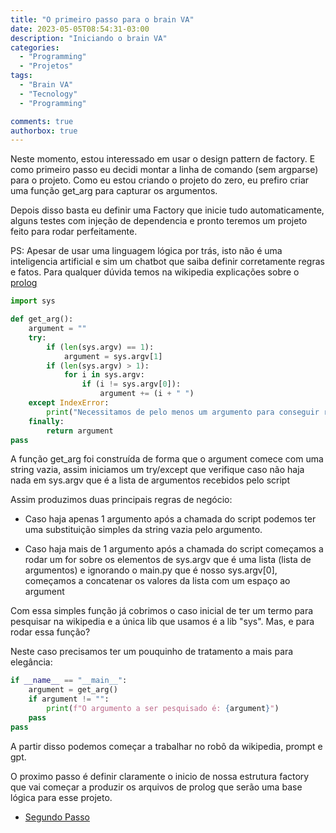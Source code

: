 ```yaml
---
title: "O primeiro passo para o brain VA"
date: 2023-05-05T08:54:31-03:00
description: "Iniciando o brain VA"
categories:
  - "Programming"
  - "Projetos"
tags:
  - "Brain VA"
  - "Tecnology"
  - "Programming"

comments: true
authorbox: true
---
```


Neste momento, estou interessado em usar o design pattern de factory. E como primeiro passo eu decidi montar a linha de comando (sem argparse) para o projeto.
Como eu estou criando o projeto do zero, eu prefiro criar uma função get_arg para capturar os argumentos.

Depois disso basta eu definir uma Factory que inicie tudo automaticamente, alguns testes com injeção de dependencia e pronto teremos um projeto feito para rodar perfeitamente.

PS: Apesar de usar uma linguagem lógica por trás, isto não é uma inteligencia artificial e sim um chatbot que saiba definir corretamente regras e fatos. Para qualquer dúvida temos na wikipedia explicações sobre o [prolog](https://pt.wikipedia.org/wiki/Prolog)

```python
import sys

def get_arg():
    argument = ""
    try:
        if (len(sys.argv) == 1):
            argument = sys.argv[1]
        if (len(sys.argv) > 1):
            for i in sys.argv:
                if (i != sys.argv[0]):
                    argument += (i + " ")
    except IndexError:
        print("Necessitamos de pelo menos um argumento para conseguir rodar")
    finally:
        return argument
pass
```

A função get_arg foi construída de forma que o argument comece com uma string vazia, assim iniciamos um try/except que verifique caso não haja nada em sys.argv que é a lista de argumentos recebidos pelo script

Assim produzimos duas principais regras de negócio:

- Caso haja apenas 1 argumento após a chamada do script podemos ter uma substituição simples da string vazia pelo argumento.

- Caso haja mais de 1 argumento após a chamada do script começamos a rodar um for sobre os elementos de sys.argv que é uma lista (lista de argumentos) e ignorando o main.py que é nosso sys.argv[0], começamos a concatenar os valores da lista com um espaço ao argument

Com essa simples função já cobrimos o caso inicial de ter um termo para pesquisar na wikipedia e a única lib que usamos é a lib "sys". Mas, e para rodar essa função?

Neste caso precisamos ter um pouquinho de tratamento a mais para elegância:

```python
if __name__ == "__main__":
    argument = get_arg()
    if argument != "":
        print(f"O argumento a ser pesquisado é: {argument}")
    pass
pass
```

A partir disso podemos começar a trabalhar no robô da wikipedia, prompt e gpt.

O proximo passo é definir claramente o inicio de nossa estrutura factory que vai começar a produzir os arquivos de prolog que serão uma base lógica para esse projeto.

- [Segundo Passo](https://foxtechworld.github.io/2023/05/o-segundo-passo-para-o-brain-va/)
